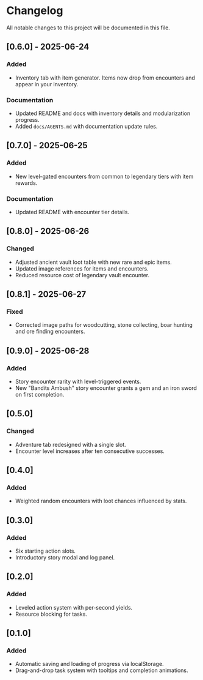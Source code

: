 # Changelog

All notable changes to this project will be documented in this file.

## [0.6.0] - 2025-06-24
### Added
- Inventory tab with item generator. Items now drop from encounters and appear in your inventory.
### Documentation
- Updated README and docs with inventory details and modularization progress.
- Added `docs/AGENTS.md` with documentation update rules.

## [0.7.0] - 2025-06-25
### Added
- New level-gated encounters from common to legendary tiers with item rewards.
### Documentation
- Updated README with encounter tier details.

## [0.8.0] - 2025-06-26
### Changed
- Adjusted ancient vault loot table with new rare and epic items.
- Updated image references for items and encounters.
- Reduced resource cost of legendary vault encounter.

## [0.8.1] - 2025-06-27
### Fixed
- Corrected image paths for woodcutting, stone collecting, boar hunting and ore finding encounters.

## [0.9.0] - 2025-06-28
### Added
- Story encounter rarity with level-triggered events.
- New "Bandits Ambush" story encounter grants a gem and an iron sword on first completion.

## [0.5.0]
### Changed
- Adventure tab redesigned with a single slot.
- Encounter level increases after ten consecutive successes.

## [0.4.0]
### Added
- Weighted random encounters with loot chances influenced by stats.

## [0.3.0]
### Added
- Six starting action slots.
- Introductory story modal and log panel.

## [0.2.0]
### Added
- Leveled action system with per-second yields.
- Resource blocking for tasks.

## [0.1.0]
### Added
- Automatic saving and loading of progress via localStorage.
- Drag-and-drop task system with tooltips and completion animations.
